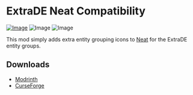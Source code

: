 # ExtraDE Neat Compatibility
[![Image](https://img.shields.io/badge/license-MIT-green?style=flat-square)](https://github.com/Provismet/ExtraDE-Neat-Compat/blob/1.0.0/LICENSE)
![Image](https://img.shields.io/badge/environment-client-1976d2?style=flat-square)
![Image](https://img.shields.io/badge/mod%20loader-fabric/quilt-d64541?style=flat-square)

This mod simply adds extra entity grouping icons to [Neat](https://github.com/VazkiiMods/Neat/tree/master) for the ExtraDE entity groups.

## Downloads
- [Modrinth](https://modrinth.com/mod/extrade-neat-compat)
- [CurseForge](https://www.curseforge.com/minecraft/mc-mods/extrade-neat-compat)
